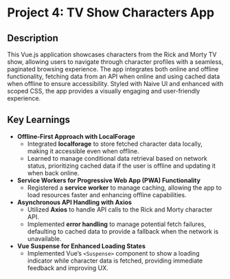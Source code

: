 # Project 4: TV Show Characters App

## Description
This Vue.js application showcases characters from the Rick and Morty TV show, allowing users to navigate through character profiles with a seamless, paginated browsing experience. The app integrates both online and offline functionality, fetching data from an API when online and using cached data when offline to ensure accessibility. Styled with Naive UI and enhanced with scoped CSS, the app provides a visually engaging and user-friendly experience.

## Key Learnings

- **Offline-First Approach with LocalForage**  
    - Integrated **localforage** to store fetched character data locally, making it accessible even when offline.
    - Learned to manage conditional data retrieval based on network status, prioritizing cached data if the user is offline and updating it when back online.
- **Service Workers for Progressive Web App (PWA) Functionality**  
    - Registered a **service worker** to manage caching, allowing the app to load resources faster and enhancing offline capabilities.
- **Asynchronous API Handling with Axios**  
    - Utilized **Axios** to handle API calls to the Rick and Morty character API.
    - Implemented **error handling** to manage potential fetch failures, defaulting to cached data to provide a fallback when the network is unavailable.
- **Vue Suspense for Enhanced Loading States**  
    - Implemented Vue’s `<Suspense>` component to show a loading indicator while character data is fetched, providing immediate feedback and improving UX.